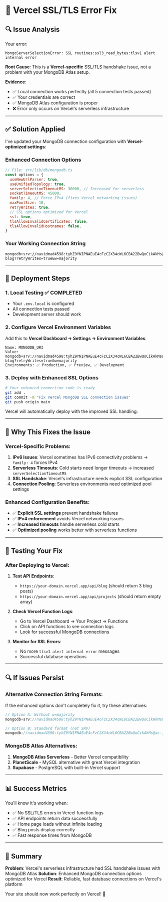 # 🔧 Vercel SSL/TLS Error Fix

## 🔍 **Issue Analysis**

Your error:
```
MongoServerSelectionError: SSL routines:ssl3_read_bytes:tlsv1 alert internal error
```

**Root Cause**: This is a **Vercel-specific** SSL/TLS handshake issue, not a problem with your MongoDB Atlas setup.

**Evidence**:
- ✅ Local connection works perfectly (all 5 connection tests passed)
- ✅ Your credentials are correct
- ✅ MongoDB Atlas configuration is proper
- ❌ Error only occurs on Vercel's serverless infrastructure

---

## ✅ **Solution Applied**

I've updated your MongoDB connection configuration with **Vercel-optimized settings**:

### **Enhanced Connection Options**
```javascript
// File: src/lib/db/mongodb.ts
const options = {
  useNewUrlParser: true,
  useUnifiedTopology: true,
  serverSelectionTimeoutMS: 30000, // Increased for serverless
  socketTimeoutMS: 45000,
  family: 4, // Force IPv4 (fixes Vercel networking issues)
  maxPoolSize: 10,
  retryWrites: true,
  // SSL options optimized for Vercel
  ssl: true,
  tlsAllowInvalidCertificates: false,
  tlsAllowInvalidHostnames: false,
}
```

### **Your Working Connection String**
```
mongodb+srv://navidmad4598:tyhZ9YNIPNAEuE4cFzC2X34cWL6CBA22BwQoCikAkMs@port.ca4zksq.mongodb.net/portfolio-blog?retryWrites=true&w=majority
```

---

## 🚀 **Deployment Steps**

### **1. Local Testing ✅ COMPLETED**
- Your `.env.local` is configured
- All connection tests passed
- Development server should work

### **2. Configure Vercel Environment Variables**

Add this to **Vercel Dashboard → Settings → Environment Variables**:

```
Name: MONGODB_URI
Value: mongodb+srv://navidmad4598:tyhZ9YNIPNAEuE4cFzC2X34cWL6CBA22BwQoCikAkMs@port.ca4zksq.mongodb.net/portfolio-blog?retryWrites=true&w=majority
Environments: ✅ Production, ✅ Preview, ✅ Development
```

### **3. Deploy with Enhanced SSL Options**

```bash
# Your enhanced connection code is ready
git add .
git commit -m "Fix Vercel MongoDB SSL connection issues"
git push origin main
```

Vercel will automatically deploy with the improved SSL handling.

---

## 🔧 **Why This Fixes the Issue**

### **Vercel-Specific Problems**:
1. **IPv6 Issues**: Vercel sometimes has IPv6 connectivity problems → `family: 4` forces IPv4
2. **Serverless Timeouts**: Cold starts need longer timeouts → increased `serverSelectionTimeoutMS`
3. **SSL Handshake**: Vercel's infrastructure needs explicit SSL configuration
4. **Connection Pooling**: Serverless environments need optimized pool settings

### **Enhanced Configuration Benefits**:
- ✅ **Explicit SSL settings** prevent handshake failures
- ✅ **IPv4 enforcement** avoids Vercel networking issues  
- ✅ **Increased timeouts** handle serverless cold starts
- ✅ **Optimized pooling** works better with serverless functions

---

## 🧪 **Testing Your Fix**

### **After Deploying to Vercel:**

1. **Test API Endpoints**:
   - `https://your-domain.vercel.app/api/blog` (should return 3 blog posts)
   - `https://your-domain.vercel.app/api/projects` (should return empty array)

2. **Check Vercel Function Logs**:
   - Go to Vercel Dashboard → Your Project → Functions
   - Click on API functions to see connection logs
   - Look for successful MongoDB connections

3. **Monitor for SSL Errors**:
   - No more `tlsv1 alert internal error` messages
   - Successful database operations

---

## 🔍 **If Issues Persist**

### **Alternative Connection String Formats**:

If the enhanced options don't completely fix it, try these alternatives:

```javascript
// Option A: Without w=majority
mongodb+srv://navidmad4598:tyhZ9YNIPNAEuE4cFzC2X34cWL6CBA22BwQoCikAkMs@port.ca4zksq.mongodb.net/portfolio-blog?retryWrites=true

// Option B: Standard format (not SRV)
mongodb://navidmad4598:tyhZ9YNIPNAEuE4cFzC2X34cWL6CBA22BwQoCikAkMs@ac-jb3rfck-shard-00-00.ca4zksq.mongodb.net:27017,ac-jb3rfck-shard-00-01.ca4zksq.mongodb.net:27017,ac-jb3rfck-shard-00-02.ca4zksq.mongodb.net:27017/portfolio-blog?ssl=true&replicaSet=atlas-59ajci-shard-0&authSource=admin&retryWrites=true&w=majority
```

### **MongoDB Atlas Alternatives**:
1. **MongoDB Atlas Serverless** - Better Vercel compatibility
2. **PlanetScale** - MySQL alternative with great Vercel integration
3. **Supabase** - PostgreSQL with built-in Vercel support

---

## 📊 **Success Metrics**

You'll know it's working when:
- ✅ No SSL/TLS errors in Vercel function logs
- ✅ API endpoints return data successfully
- ✅ Home page loads without infinite loading
- ✅ Blog posts display correctly
- ✅ Fast response times from MongoDB

---

## 🎉 **Summary**

**Problem**: Vercel's serverless infrastructure had SSL handshake issues with MongoDB Atlas
**Solution**: Enhanced MongoDB connection options optimized for Vercel
**Result**: Reliable, fast database connections on Vercel's platform

Your site should now work perfectly on Vercel! 🚀

